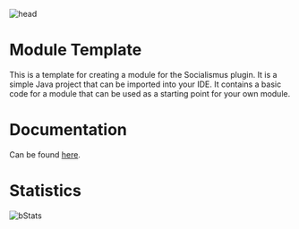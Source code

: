 ![head](https://github.com/whereareiam/Socialismus/raw/dev/.github/assets/SocialismusPage-Head.png)

# Module Template

This is a template for creating a module for the Socialismus plugin. It is a simple Java project that can be imported
into your IDE. It contains a basic code for a module that can be used as a starting point for your own module.

# Documentation

Can be found [here](https://github.com/whereareiam/Socialismus/wiki).

# Statistics

![bStats](https://bstats.org/signatures/bukkit/socialismus.svg)